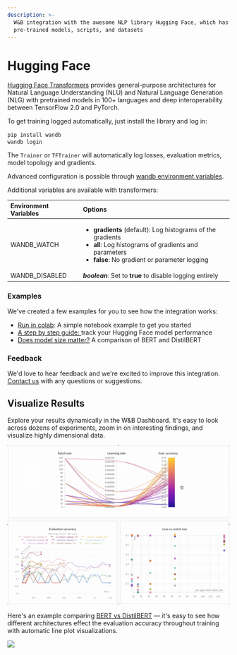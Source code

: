 ```yaml
---
description: >-
  W&B integration with the awesome NLP library Hugging Face, which has
  pre-trained models, scripts, and datasets
---
```


# Hugging Face

[Hugging Face Transformers](https://huggingface.co/transformers/) provides general-purpose architectures for Natural Language Understanding \(NLU\) and Natural Language Generation \(NLG\) with pretrained models in 100+ languages and deep interoperability between TensorFlow 2.0 and PyTorch.

To get training logged automatically, just install the library and log in:

```text
pip install wandb
wandb login
```

The `Trainer` or `TFTrainer` will automatically log losses, evaluation metrics, model topology and gradients.

Advanced configuration is possible through [wandb environment variables](https://docs.wandb.com/library/environment-variables).

Additional variables are available with transformers:

<table>
  <thead>
    <tr>
      <th style="text-align:left">Environment Variables</th>
      <th style="text-align:left">Options</th>
    </tr>
  </thead>
  <tbody>
    <tr>
      <td style="text-align:left">WANDB_WATCH</td>
      <td style="text-align:left">
        <ul>
          <li><b>gradients</b> (default): Log histograms of the gradients</li>
          <li><b>all</b>: Log histograms of gradients and parameters</li>
          <li><b>false</b>: No gradient or parameter logging</li>
        </ul>
      </td>
    </tr>
    <tr>
      <td style="text-align:left">WANDB_DISABLED</td>
      <td style="text-align:left"><em><b>boolean</b>:</em> Set to <b>true</b> to disable logging entirely</td>
    </tr>
  </tbody>
</table>

### Examples

We've created a few examples for you to see how the integration works:

* [Run in colab](https://colab.research.google.com/drive/1NEiqNPhiouu2pPwDAVeFoN4-vTYMz9F8?usp=sharing): A simple notebook example to get you started
* [A step by step guide: ](https://app.wandb.ai/jxmorris12/huggingface-demo/reports/A-Step-by-Step-Guide-to-Tracking-Hugging-Face-Model-Performance--VmlldzoxMDE2MTU)track your Hugging Face model performance
* [Does model size matter?](https://app.wandb.ai/jack-morris/david-vs-goliath/reports/Does-model-size-matter%3F-A-comparison-of-BERT-and-DistilBERT--VmlldzoxMDUxNzU) A comparison of BERT and DistilBERT

### Feedback

We'd love to hear feedback and we're excited to improve this integration. [Contact us](../../company/getting-help.md) with any questions or suggestions.

## Visualize Results

Explore your results dynamically in the W&B Dashboard. It's easy to look across dozens of experiments, zoom in on interesting findings, and visualize highly dimensional data.

![](../../.gitbook/assets/hf-gif-15%20%282%29%20%282%29%20%283%29%20%283%29%20%283%29%20%281%29%20%281%29%20%281%29%20%281%29%20%282%29.gif)

Here's an example comparing [BERT vs DistilBERT](https://app.wandb.ai/jack-morris/david-vs-goliath/reports/Does-model-size-matter%3F-Comparing-BERT-and-DistilBERT-using-Sweeps--VmlldzoxMDUxNzU) — it's easy to see how different architectures effect the evaluation accuracy throughout training with automatic line plot visualizations.

![](../../.gitbook/assets/gif-for-comparing-bert.gif)

